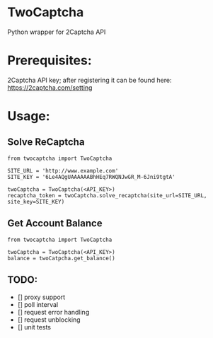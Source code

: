 # TwoCaptcha
Python wrapper for 2Captcha API


# Prerequisites:
2Captcha API key; after registering it can be found
here: https://2captcha.com/setting

# Usage:

## Solve ReCaptcha
```
from twocaptcha import TwoCaptcha

SITE_URL = 'http://www.example.com'
SITE_KEY = '6Le4AQgUAAAAAABhHEq7RWQNJwGR_M-6Jni9tgtA'

twoCaptcha = TwoCaptcha(<API_KEY>)
recaptcha_token = twoCaptcha.solve_recaptcha(site_url=SITE_URL, site_key=SITE_KEY)
```

## Get Account Balance
```
from twocaptcha import TwoCaptcha

twoCaptcha = TwoCaptcha(<API_KEY>)
balance = twoCatpcha.get_balance()
```

## TODO:
- [] proxy support
- [] poll interval
- [] request error handling
- [] request unblocking
- [] unit tests
